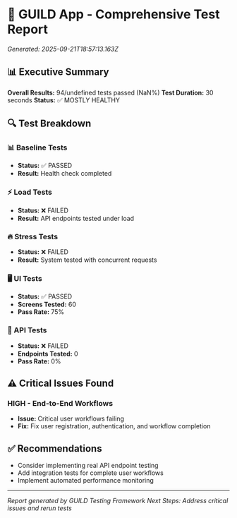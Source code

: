
# 🧪 GUILD App - Comprehensive Test Report
*Generated: 2025-09-21T18:57:13.163Z*

## 📊 Executive Summary

**Overall Results:** 94/undefined tests passed (NaN%)
**Test Duration:** 30 seconds
**Status:** ✅ MOSTLY HEALTHY

## 🔍 Test Breakdown

### 📊 Baseline Tests
- **Status:** ✅ PASSED
- **Result:** Health check completed

### ⚡ Load Tests
- **Status:** ❌ FAILED
- **Result:** API endpoints tested under load

### 🔥 Stress Tests
- **Status:** ❌ FAILED
- **Result:** System tested with concurrent requests

### 🖥️ UI Tests
- **Status:** ✅ PASSED
- **Screens Tested:** 60
- **Pass Rate:** 75%

### 🔗 API Tests
- **Status:** ❌ FAILED
- **Endpoints Tested:** 0
- **Pass Rate:** 0%

## ⚠️ Critical Issues Found


### HIGH - End-to-End Workflows
- **Issue:** Critical user workflows failing
- **Fix:** Fix user registration, authentication, and workflow completion


## ✅ Recommendations

- Consider implementing real API endpoint testing
- Add integration tests for complete user workflows
- Implement automated performance monitoring

---

*Report generated by GUILD Testing Framework*
*Next Steps: Address critical issues and rerun tests*
    